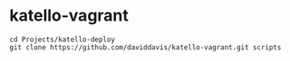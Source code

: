 # katello-vagrant

```
cd Projects/katello-deploy
git clone https://github.com/daviddavis/katello-vagrant.git scripts
```
